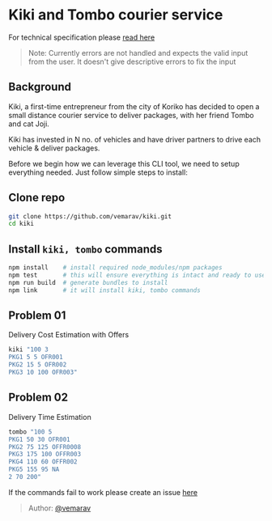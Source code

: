 # Kiki and Tombo courier service

For technical specification please [read here](https://github.com/vemarav/kiki/blob/main/TECH_SPEC.md)

> Note: Currently errors are not handled and expects the valid input from the user. It doesn't give descriptive errors to fix the input

## Background

Kiki, a first-time entrepreneur from the city of Koriko has decided to open a small distance courier service to deliver packages, with her friend Tombo and cat Joji.

Kiki has invested in N no. of vehicles and have driver partners to drive each vehicle & deliver packages.

Before we begin how we can leverage this CLI tool, we need to setup everything needed. Just follow simple steps to install:

## Clone repo

```sh
git clone https://github.com/vemarav/kiki.git
cd kiki
```

## Install `kiki, tombo` commands

```sh
npm install    # install required node_modules/npm packages
npm test       # this will ensure everything is intact and ready to use
npm run build  # generate bundles to install
npm link       # it will install kiki, tombo commands
```

## Problem 01

Delivery Cost Estimation with Offers

```sh
kiki "100 3
PKG1 5 5 OFR001
PKG2 15 5 OFR002
PKG3 10 100 OFR003"
```

## Problem 02

Delivery Time Estimation

```sh
tombo "100 5
PKG1 50 30 OFR001
PKG2 75 125 OFFR0008
PKG3 175 100 OFFR003
PKG4 110 60 OFFR002
PKG5 155 95 NA
2 70 200"
```

If the commands fail to work please create an issue [here](https://github.com/vemarav/kiki/issues/new)

> Author: [@vemarav](https://github.com/vemarav)
